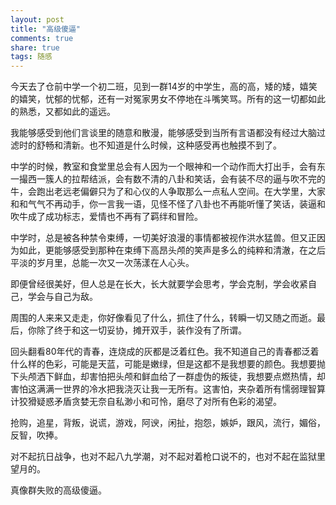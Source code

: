 ```yaml
---
layout: post
title: "高级傻逼"
comments: true
share: true
tags: 随感
---
```


今天去了仓前中学一个初二班，见到一群14岁的中学生，高的高，矮的矮，嬉笑的嬉笑，忧郁的忧郁，还有一对冤家男女不停地在斗嘴笑骂。所有的这一切都如此的熟悉，又都如此的遥远。

我能够感受到他们言谈里的随意和散漫，能够感受到当所有言语都没有经过大脑过滤时的舒畅和清新。也不知道是什么时候，这种感受再也触摸不到了。

中学的时候，教室和食堂里总会有人因为一个眼神和一个动作而大打出手，会有东一撮西一簇人的拉帮结派，会有数不清的八卦和笑话，会有装不尽的逼与吹不完的牛，会跑出老远老偏僻只为了和心仪的人争取那么一点私人空间。在大学里，大家和和气气不再动手，你一言我一语，见怪不怪了八卦也不再能听懂了笑话，装逼和吹牛成了成功标志，爱情也不再有了羁绊和冒险。

中学时，总是被各种禁令束缚，一切美好浪漫的事情都被视作洪水猛兽。但又正因为如此，更能够感受到那种在束缚下高昂头颅的笑声是多么的纯粹和清澈，在之后平淡的岁月里，总能一次又一次荡漾在人心头。

即便曾经很美好，但人总是在长大，长大就要学会思考，学会克制，学会收紧自己，学会与自己为敌。

周围的人来来又走走，你好像看见了什么，抓住了什么，转瞬一切又随之而逝。最后，你除了终于和这一切妥协，摊开双手，装作没有了所谓。

回头翻看80年代的青春，连烧成的灰都是泛着红色。我不知道自己的青春都泛着什么样的色彩，可能是天蓝，可能是嫩绿，但是这都不是我想要的颜色。我想要抛下头颅洒下鲜血，却害怕把头颅和鲜血给了一群虚伪的叛徒，我想要点燃热情，却害怕这满满一世界的冷水把我浇灭让我一无所有。这害怕，夹杂着所有懦弱理智算计狡猾疑惑矛盾贪婪无奈自私渺小和可怜，磨尽了对所有色彩的渴望。

抢购，追星，背叛，说谎，游戏，阿谀，闲扯，抱怨，嫉妒，跟风，流行，媚俗，反智，吹捧。

对不起抗日战争，也对不起八九学潮，对不起对着枪口说不的，也对不起在监狱里望月的。

真像群失败的高级傻逼。
